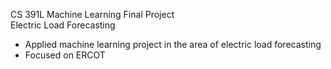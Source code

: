 CS 391L Machine Learning Final Project  
Electric Load Forecasting  

- Applied machine learning project in the area of electric load forecasting
- Focused on ERCOT
